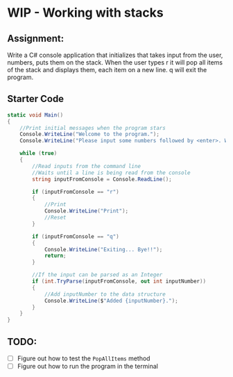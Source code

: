 # WIP - Working with stacks

## Assignment:
Write a C# console application that initializes that takes input from the user, numbers, puts them on the stack. When the user types r it will pop all items of the stack and displays them, each item on a new line. q will exit the program.

## Starter Code
```C#
static void Main()
{
    //Print initial messages when the program stars
    Console.WriteLine("Welcome to the program.");
    Console.WriteLine("Please input some numbers followed by <enter>. When you are done, press r to print the data structure, or input q to quit.");

    while (true)
    {
        //Read inputs from the command line
        //Waits until a line is being read from the console
        string inputFromConsole = Console.ReadLine();

        if (inputFromConsole == "r")
        {
            //Print 
            Console.WriteLine("Print");
            //Reset 
        }

        if (inputFromConsole == "q")
        {                 
            Console.WriteLine("Exiting... Bye!!");
            return;
        }

        //If the input can be parsed as an Integer
        if (int.TryParse(inputFromConsole, out int inputNumber))
        {
            //Add inputNumber to the data structure
            Console.WriteLine($"Added {inputNumber}.");
        }
    }
}
```

## TODO:
* [ ] Figure out how to test the `PopAllItems` method
* [ ] Figure out how to run the program in the terminal
